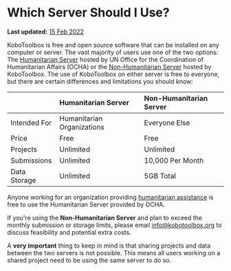 # Which Server Should I Use?

**Last updated:**
<a href="https://github.com/kobotoolbox/docs/blob/511ea4cb3c698a4b45e7c2b4efd1af4e356e811f/source/server.md" class="reference">15
Feb 2022</a>

KoboToolbox is free and open source software that can be installed on any
computer or server. The vast majority of users use one of the two options: The
[Humanitarian Server](https://kobo.humanitarianresponse.info) hosted by UN
Office for the Coordination of Humanitarian Affairs (OCHA) or the
[Non-Humanitarian Server](https://kf.kobotoolbox.org) hosted by KoboToolbox. The
use of KoboToolbox on either server is free to everyone, but there are certain
differences and limitations you should know:

| &nbsp;       | Humanitarian Server        | Non-Humanitarian Server |
| :----------- | :------------------------- | :---------------------- |
| Intended For | Humanitarian Organizations | Everyone Else           |
| Price        | Free                       | Free                    |
| Projects     | Unlimited                  | Unlimited               |
| Submissions  | Unlimited                  | 10,000 Per Month        |
| Data Storage | Unlimited                  | 5GB Total               |

Anyone working for an organization providing
[humanitarian assistance](http://www.globalhumanitarianassistance.org/data-guides/defining-humanitarian-aid.)
is free to use the Humanitarian Server provided by OCHA.

If you're using the **Non-Humanitarian Server** and plan to exceed the monthly
submission or storage limits, please email
[info@kobotoolbox.org](mailto:info@kobotoolbox.org) to discuss feasibility and
potential extra costs.

<p class="note">
  A <strong>very important</strong> thing to keep in mind is that sharing
  projects and data between the two servers is not possible. This means all
  users working on a shared project need to be using the same server to do so.
</p>
